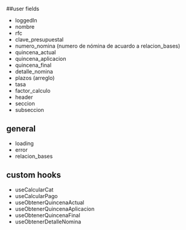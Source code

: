 ##user fields

- loggedIn
- nombre
- rfc
- clave_presupuestal
- numero_nomina (numero de nómina de acuardo a relacion_bases)
- quincena_actual
- quincena_aplicacion
- quincena_final
- detalle_nomina
- plazos (arreglo)
- tasa
- factor_calculo
- header
- seccion
- subseccion

## general

- loading
- error
- relacion_bases

## custom hooks

- useCalcularCat
- useCalcularPago
- useObtenerQuincenaActual
- useObtenerQuincenaAplicacion
- useObtenerQuincenaFinal
- useObtenerDetalleNomina
